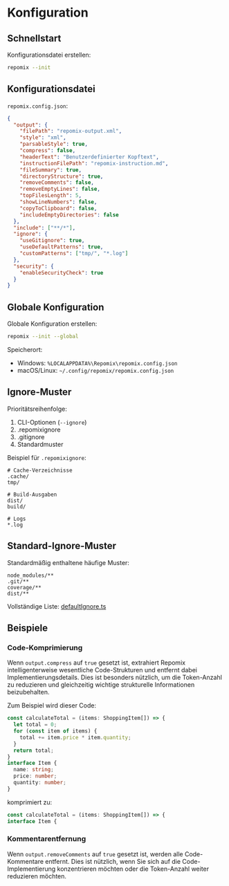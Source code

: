 # Konfiguration

## Schnellstart

Konfigurationsdatei erstellen:
```bash
repomix --init
```

## Konfigurationsdatei

`repomix.config.json`:
```json
{
  "output": {
    "filePath": "repomix-output.xml",
    "style": "xml",
    "parsableStyle": true,
    "compress": false,
    "headerText": "Benutzerdefinierter Kopftext",
    "instructionFilePath": "repomix-instruction.md",
    "fileSummary": true,
    "directoryStructure": true,
    "removeComments": false,
    "removeEmptyLines": false,
    "topFilesLength": 5,
    "showLineNumbers": false,
    "copyToClipboard": false,
    "includeEmptyDirectories": false
  },
  "include": ["**/*"],
  "ignore": {
    "useGitignore": true,
    "useDefaultPatterns": true,
    "customPatterns": ["tmp/", "*.log"]
  },
  "security": {
    "enableSecurityCheck": true
  }
}
```

## Globale Konfiguration

Globale Konfiguration erstellen:
```bash
repomix --init --global
```

Speicherort:
- Windows: `%LOCALAPPDATA%\Repomix\repomix.config.json`
- macOS/Linux: `~/.config/repomix/repomix.config.json`

## Ignore-Muster

Prioritätsreihenfolge:
1. CLI-Optionen (`--ignore`)
2. .repomixignore
3. .gitignore
4. Standardmuster

Beispiel für `.repomixignore`:
```text
# Cache-Verzeichnisse
.cache/
tmp/

# Build-Ausgaben
dist/
build/

# Logs
*.log
```

## Standard-Ignore-Muster

Standardmäßig enthaltene häufige Muster:
```text
node_modules/**
.git/**
coverage/**
dist/**
```

Vollständige Liste: [defaultIgnore.ts](https://github.com/yamadashy/repomix/blob/main/src/config/defaultIgnore.ts)

## Beispiele

### Code-Komprimierung

Wenn `output.compress` auf `true` gesetzt ist, extrahiert Repomix intelligenterweise wesentliche Code-Strukturen und entfernt dabei Implementierungsdetails. Dies ist besonders nützlich, um die Token-Anzahl zu reduzieren und gleichzeitig wichtige strukturelle Informationen beizubehalten.

Zum Beispiel wird dieser Code:

```typescript
const calculateTotal = (items: ShoppingItem[]) => {
  let total = 0;
  for (const item of items) {
    total += item.price * item.quantity;
  }
  return total;
}
interface Item {
  name: string;
  price: number;
  quantity: number;
}
```

komprimiert zu:

```typescript
const calculateTotal = (items: ShoppingItem[]) => {
interface Item {
```

### Kommentarentfernung

Wenn `output.removeComments` auf `true` gesetzt ist, werden alle Code-Kommentare entfernt. Dies ist nützlich, wenn Sie sich auf die Code-Implementierung konzentrieren möchten oder die Token-Anzahl weiter reduzieren möchten.
